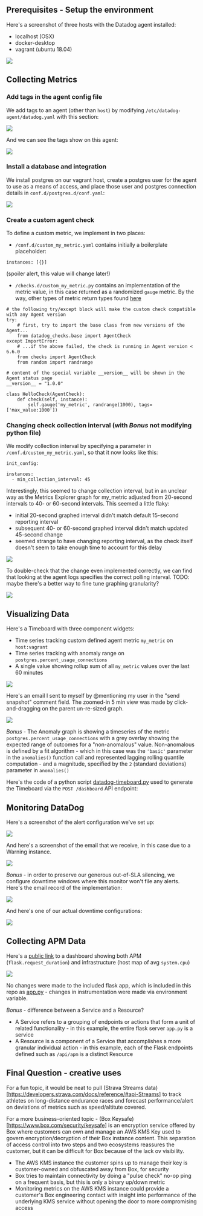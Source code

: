 ## Prerequisites - Setup the environment

Here's a screenshot of three hosts with the Datadog agent installed:
- localhost (OSX)
- docker-desktop
- vagrant (ubuntu 18.04)

![](images/hosts.png)

## Collecting Metrics

### Add tags in the agent config file

We add tags to an agent (other than `host`) by modifying `/etc/datadog-agent/datadog.yaml` with this section:

![](images/tags_code.png)

And we can see the tags show on this agent:

![](images/tags_view.png)

### Install a database and integration

We install postgres on our vagrant host, create a postgres user for the agent to use as a means of access, and place those user and postgres connection details in `conf.d/postgres.d/conf.yaml`:

![](images/postgres.png)

### Create a custom agent check

To define a custom metric, we implement in two places:
- `/conf.d/custom_my_metric.yaml` contains initially a boilerplate placeholder:

```
instances: [{}]
```
(spoiler alert, this value will change later!)
- `/checks.d/custom_my_metric.py` contains an implementation of the metric value, in this case returned as a randomized `gauge` metric. By the way, other types of metric return types found [here](https://github.com/DataDog/datadog-agent/blob/6.2.x/docs/dev/checks/python/check_api.md#sending-metrics)

```
# the following try/except block will make the custom check compatible with any Agent version
try:
    # first, try to import the base class from new versions of the Agent...
    from datadog_checks.base import AgentCheck
except ImportError:
    # ...if the above failed, the check is running in Agent version < 6.6.0
    from checks import AgentCheck
    from random import randrange

# content of the special variable __version__ will be shown in the Agent status page
__version__ = "1.0.0"

class HelloCheck(AgentCheck):
    def check(self, instance):
        self.gauge('my_metric', randrange(1000), tags=['max_value:1000'])
```

### Changing check collection interval (with *Bonus* not modifying python file)

We modify collection interval by specifying a parameter in `/conf.d/custom_my_metric.yaml`, so that it now looks like this:

```
init_config:

instances:
  - min_collection_interval: 45
```

Interestingly, this seemed to change collection interval, but in an unclear way as the Metrics Explorer graph for my_metric adjusted from 20-second intervals to 40- or 60-second intervals. This seemed a little flaky:
- initial 20-second graphed interval didn't match default 15-second reporting interval
- subsequent 40- or 60-second graphed interval didn't match updated 45-second change
- seemed strange to have changing reporting interval, as the check itself doesn't seem to take enough time to account for this delay

![](images/tracking_metric.png)

To double-check that the change even implemented correctly, we can find that looking at the agent logs specifies the correct polling interval. TODO: maybe there's a better way to fine tune graphing granularity?

![](images/interval.png)

## Visualizing Data

Here's a Timeboard with three component widgets:
- Time series tracking custom defined agent metric `my_metric` on `host:vagrant`
- Time series tracking with anomaly range on `postgres.percent_usage_connections`
- A single value showing rollup sum of all `my_metric` values over the last 60 minutes

![](images/timeboard.png)

Here's an email I sent to myself by @mentioning my user in the "send snapshot" comment field. The zoomed-in 5 min view was made by click-and-dragging on the parent un-re-sized graph.

![](images/snapshot.png)

*Bonus* - The Anomaly graph is showing a timeseries of the metric `postgres.percent_usage_connections` with a grey overlay showing the expected range of outcomes for a "non-anomalous" value. Non-anomalous is defined by a fit algorithm - which in this case was the `'basic'` parameter in the `anomalies()` function call and represented lagging rolling quantile computation - and a magnitude, specified by the `2` (standard deviations) parameter in `anomalies()`

Here's the code of a python script [datadog-timeboard.py](datadog-timeboard.py) used to generate the Timeboard via the `POST /dashboard` API endpoint:

## Monitoring DataDog

Here's a screenshot of the alert configuration we've set up:

![](images/alert_config.png)

And here's a screenshot of the email that we receive, in this case due to a Warning instance.

![](images/alert.png)

*Bonus* - in order to preserve our generous out-of-SLA silencing, we configure downtime windows where this monitor won't file any alerts. Here's the email record of the implementation:

![](images/downtime.png)

And here's one of our actual downtime configurations:

![](images/downtime_config.png)

## Collecting APM Data

Here's a [public link](https://p.datadoghq.com/sb/ugu7owlssk96eujv-9a8b36abf521ef4715aaaa39b77d8e5e) to a dashboard showing both APM (`flask.request_duration`) and infrastructure (host map of avg `system.cpu`)

![](images/combined.png)

No changes were made to the included flask app, which is included in this repo as [app.py](app.py) - changes in instrumentation were made via environment variable.

*Bonus* - difference between a Service and a Resource?
- A Service refers to a grouping of endpoints or actions that form a unit of related functionality - in this example, the entire flask server `app.py` is a service
- A Resource is a component of a Service that accomplishes a more granular individual action - in this example, each of the Flask endpoints defined such as `/api/apm` is a distinct Resource

## Final Question - creative uses

For a fun topic, it would be neat to pull (Strava Streams data)[https://developers.strava.com/docs/reference/#api-Streams] to track athletes on long-distance endurance races and forecast performance/alert on deviations of metrics such as speed/altitute covered.

For a more business-oriented topic - (Box Keysafe)[https://www.box.com/security/keysafe] is an encryption service offered by Box where customers can own and manage an AWS KMS Key used to govern encryption/decryption of their Box instance content. This separation of access control into two steps and two ecosystems reassures the customer, but it can be difficult for Box because of the lack ov visibility.
- The AWS KMS instance the customer spins up to manage their key is customer-owned and obfuscated away from Box, for security
- Box tries to maintain connectivity by doing a "pulse check" no-op ping on a frequent basis, but this is only a binary up/down metric
- Monitoring metrics on the AWS KMS instance could provide a customer's Box engineering contact with insight into performance of the underlying KMS service without opening the door to more compromising access

